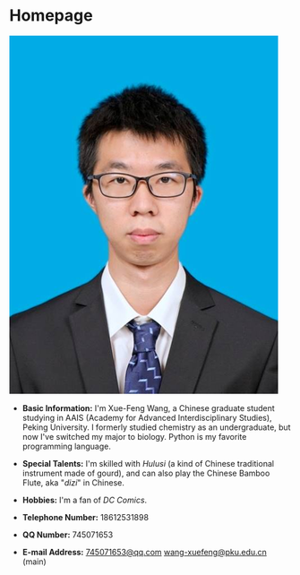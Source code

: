 # Homepage
![image](https://github.com/Xuefeng-Wang/homepage/blob/master/毕业照.jpg)

- **Basic Information:** I'm Xue-Feng Wang, a Chinese graduate student studying in AAIS (Academy for Advanced Interdisciplinary Studies), Peking University. I formerly studied chemistry as an undergraduate, but now I've switched my major to biology. Python is my favorite programming language.

- **Special Talents:** I'm skilled with *Hulusi* (a kind of Chinese traditional instrument made of gourd), and can also play the Chinese Bamboo Flute, aka "*dizi*" in Chinese.

- **Hobbies:** I'm a fan of *DC Comics*. 

- **Telephone Number:** 18612531898

- **QQ Number:** 745071653

- **E-mail Address:** 745071653@qq.com  wang-xuefeng@pku.edu.cn (main)
